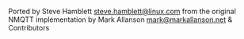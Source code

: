 Ported by Steve Hamblett <steve.hamblett@linux.com> from the original NMQTT implementation by
Mark Allanson <mark@markallanson.net> & Contributors
